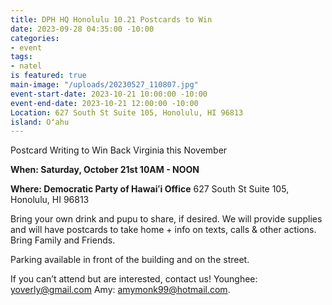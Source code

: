 ```yaml
---
title: DPH HQ Honolulu 10.21 Postcards to Win
date: 2023-09-28 04:35:00 -10:00
categories:
- event
tags:
- natel
is featured: true
main-image: "/uploads/20230527_110807.jpg"
event-start-date: 2023-10-21 10:00:00 -10:00
event-end-date: 2023-10-21 12:00:00 -10:00
Location: 627 South St Suite 105, Honolulu, HI 96813
island: Oʻahu
---
```


Postcard Writing to Win Back Virginia this November

**When: Saturday, October 21st 10AM - NOON**

**Where: Democratic Party of Hawaiʻi Office** 627 South St Suite 105, Honolulu, HI 96813

Bring your own drink and pupu to share, if desired. We will provide supplies and will have postcards to take home + info on texts, calls & other actions. Bring Family and Friends.

Parking available in front of the building and on the street.

If you can’t attend but are interested, contact us! Younghee: yoverly@gmail.com Amy: amymonk99@hotmail.com.